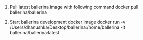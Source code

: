 1. Pull latest ballerina image with following command
docker pull ballerina/ballerina
 
2. Start ballerina development docker image
docker run -v /Users/dhanushka/Desktop/ballerina:/home/ballerina -it ballerina/ballerina:latest 